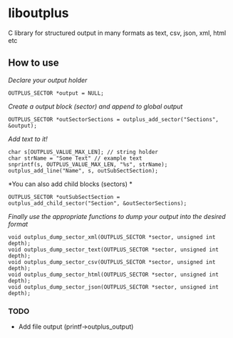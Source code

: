 liboutplus
==========

C library for structured output in many formats as text, csv, json, xml, html etc 


How to use
-------------
*Declare your output holder*

    OUTPLUS_SECTOR *output = NULL;

*Create a output block (sector) and append to global output*

    OUTPLUS_SECTOR *outSectorSections = outplus_add_sector("Sections", &output);


*Add text to it!*

    char s[OUTPLUS_VALUE_MAX_LEN]; // string holder
    char strName = "Some Text" // example text
    snprintf(s, OUTPLUS_VALUE_MAX_LEN, "%s", strName);
    outplus_add_line("Name", s, outSubSectSection);


*You can also add child blocks (sectors) *

    OUTPLUS_SECTOR *outSubSectSection = outplus_add_child_sector("Section", &outSectorSections);


*Finally use the appropriate functions to dump your output into the desired format*

    void outplus_dump_sector_xml(OUTPLUS_SECTOR *sector, unsigned int depth);
    void outplus_dump_sector_text(OUTPLUS_SECTOR *sector, unsigned int depth);
    void outplus_dump_sector_csv(OUTPLUS_SECTOR *sector, unsigned int depth);
    void outplus_dump_sector_html(OUTPLUS_SECTOR *sector, unsigned int depth);
    void outplus_dump_sector_json(OUTPLUS_SECTOR *sector, unsigned int depth);


### TODO ###
* Add file output (printf->outplus_output)

